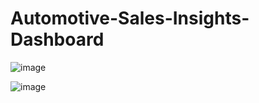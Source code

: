 # Automotive-Sales-Insights-Dashboard
![image](https://github.com/user-attachments/assets/ed55d1fe-4ab6-4d36-9ba5-58af49fed619)

![image](https://github.com/user-attachments/assets/a4dd7341-302d-4888-97a9-c5b7536c7b3a)
